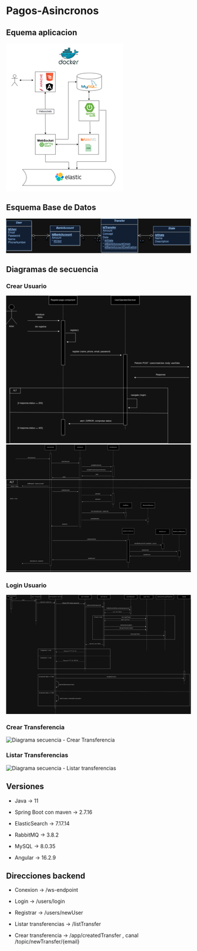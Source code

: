 # Pagos-Asincronos

## Equema aplicacion
![Esquema aplicacion](/diagramas/Esquema.png)


## Esquema Base de Datos
![Esquema BD](/diagramas/BDPagosAsincronos.jpg)


## Diagramas de secuencia

### Crear Usuario
![Digrama secuencia -  Crear usuario front](/diagramas/front-registrar.png)
![Diagrama secuencia - Crear usuario back](/diagramas/DiagramaSecuencia_CrearUsuario.drawio.png)
### Login Usuario
![Diagrama secuencia - Login usuario](/diagramas/DiagramaLog-In.png)
### Crear Transferencia
![Diagrama secuencia - Crear Transferencia]()
### Listar Transferencias
![Diagrama secuencia - Listar transferencias]()



## Versiones

* Java -> 11

* Spring Boot con maven -> 2.7.16

* ElasticSearch -> 7.17.14

* RabbitMQ -> 3.8.2

* MySQL -> 8.0.35

* Angular -> 16.2.9


## Direcciones backend

* Conexion -> /ws-endpoint
	
* Login -> /users/login
	
* Registrar -> /users/newUser 
	
* Listar transferencias -> /listTransfer
	
* Crear transferencia -> /app/createdTransfer , canal /topic/newTransfer/{email}


